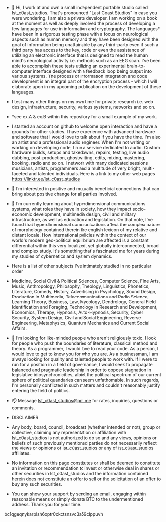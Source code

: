 - 👋 Hi, I work at and own a small independent portable studio called lst_c0ast_studios. That's pronounced "Last Coast Studios" in case you were wondering. I am also a private developer. I am working on a book at the moment as well as deeply involved the process of developing a few languages for use in information and cryptography. The languages* have been in a rigorous testing phase with a focus on neurological aspects such as human memory and they have been designed with the goal of information being unattainable by any third-party even if such a third party has access to the key, code or even the assistance of utilizing an electronic interface that is designed to read the human mind's neurological activity i.e. methods such as an EEG scan. I've been able to accomplish these tests utilizing an experimental brain-to-computer interface designed with a feedback loop being output into various systems. The process of information integration and code development is an integral part of the encryption process - which I will elaborate upon in my upcoming publication on the development of these languages.

- I test many other things on my own time for private research i.e. web design, infrastructure, security, various systems, networks and so on.

- *see ex.A & ex.B within this repository for a small example of my work.

- I started an account on github to welcome open interaction and have a grounds for other studies. I have experience with advanced hardware and software that I would love to talk about if you have the time. I'm also an artist and a professional audio engineer. When I'm not writing or working on developing code, I run a service dedicated to audio. Custom hardware builds, setups and takedowns, repairs, testing, live audio dubbing, post-production, ghostwriting, edits, mixing, mastering, booking, radio and so on. I network with many dedicated sessions musicians, artists, programmers and a multitude of very bright, multi-faceted and talented individuals. Here is a link to my other web pages https://linktr.ee/lst_c0ast_studios

- 👀 I’m interested in positive and mutually beneficial connections that can bring about positive change for all parties involved.

- 🌱 I’m currently learning about hyperdimensional communications systems, what roles they have in society, how they impact socio-economic development, multimedia design, civil and military infrastructure, as well as education and legislation. On that note, I've found that hyperdimensional communications affect the complex nature of morphology contained therein the english lexicon of my relative and distant locale. How international policies within the context of our world's modern geo-political equilibrium are affected is a constant differential within this very localized, yet globally interconnected, broad and complex study. It's something that's fascinated me for years during my studies of cybernetics and system dynamics. 
 
- Here is a list of other subjects I've intimately studied in no particular order 

- Medicine, Social Civil & Political Sciences, Computer Science, Fine Arts, Music, Anthropology, Philosophy, Theology, Linguistics, Phonetics, Literature, Comedy, History, Advertising in Psychology, Sound Design, Production in Multimedia, Telecommunications and Radio Science, Learning Theory, Business, Law, Mycology, Dendrology, General Field Identification and Foraging, Technology in Research and Development, Economics, Therapy, Hypnosis, Auto-Hypnosis, Security, Cyber Security, System Design, Civil and Social Engineering, Reverse Engineering, Metaphysics, Quantum Mechanics and Current Social Affairs.

- 💞️ I’m looking for like-minded people who aren't religiously toxic. I look for people who push the boundaries of literature, classical method and theory. As a programmer, I would love to read your code. As a person, I would love to get to know you for who you are. As a businessman, I am always looking for quality and talented people to work with. If I were to run for a position in a field of governance, I would seek to propagate balanced and pragmatic leadership in order to oppose stagnation in legislative idiosynchronicities, albiet the political spectrum of our current sphere of political quandaries can seem unfathomable. In such regards, I'm personally conflicted in such matters and couldn't reasonably justify entering the field of politics.

- 📫 Message lst_c0ast_studios@pm.me for rates, inquiries, questions or comments.

- DISCLAIMER

- Any body, board, council, broadcast (whether intended or not), group or collective, claiming any representation or affiliation with lst_c0ast_studios is not authorized to do so and any views, opinions or beliefs of such previously mentioned parties do not necessarily reflect the views or opinions of lst_c0ast_studios or any of lst_c0ast_studios affiliates.
 
- No information on this page constitutes or shall be deemed to constitute an invitation or recommendation to invest or otherwise deal in shares or other securities in lst_c0ast_studios and the information contained herein does not constitute an offer to sell or the solicitation of an offer to buy any such securities.

- You can show your support by sending an email, engaging within reasonable means or simply donate BTC to the undermentioned address. Thank you for your time.

bc1qgeqnykarplsh6xptr0ckctsnsvc3a59clppuvh



<!---

--->
